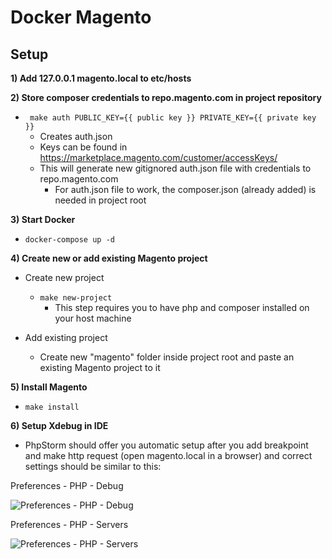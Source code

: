 # Docker Magento

## Setup

__1) Add 127.0.0.1 magento.local to etc/hosts__

__2) Store composer credentials to repo.magento.com in project repository__
- ``` make auth PUBLIC_KEY={{ public key }} PRIVATE_KEY={{ private key }}```
	- Creates auth.json
	- Keys can be found in https://marketplace.magento.com/customer/accessKeys/
	- This will generate new gitignored auth.json file with credentials to repo.magento.com
		- For auth.json file to work, the composer.json (already added) is needed in project root

__3) Start Docker__

- ```docker-compose up -d```

__4) Create new or add existing Magento project__

- Create new project
	- ```make new-project```
		- This step requires you to have php and composer installed on your host machine

- Add existing project
	- Create new "magento" folder inside project root and paste an existing Magento project to it  

__5) Install Magento__

- ```make install```

__6) Setup Xdebug in IDE__

- PhpStorm should offer you automatic setup after you add breakpoint and make http request (open magento.local in a browser) and correct settings should be similar to this:

Preferences - PHP - Debug

![Preferences - PHP - Debug](https://i.ibb.co/BZJ4hjz/phpstorm-2.jpg "Preferences - PHP - Debug")

Preferences - PHP - Servers

![Preferences - PHP - Servers](https://i.ibb.co/GVqfVs5/phpstorm.jpg "Preferences - PHP - Servers")



